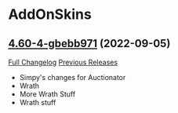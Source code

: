 # AddOnSkins

## [4.60-4-gbebb971](https://github.com/Azilroka/AddOnSkins/tree/bebb971ad9ae84a91c3dc6b1127dc6967240167d) (2022-09-05)
[Full Changelog](https://github.com/Azilroka/AddOnSkins/compare/4.60...bebb971ad9ae84a91c3dc6b1127dc6967240167d) [Previous Releases](https://github.com/Azilroka/AddOnSkins/releases)

- Simpy's changes for Auctionator  
- Wrath  
- More Wrath Stuff  
- Wrath stuff  
